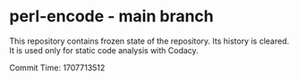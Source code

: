 # perl-encode - main branch

This repository contains frozen state of the repository.
Its history is cleared. It is used only for static code
analysis with Codacy.

Commit Time: 1707713512